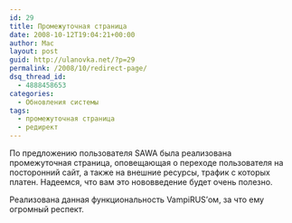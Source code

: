 ```yaml
---
id: 29
title: Промежуточная страница
date: 2008-10-12T19:04:21+00:00
author: Mac
layout: post
guid: http://ulanovka.net/?p=29
permalink: /2008/10/redirect-page/
dsq_thread_id:
  - 4888458653
categories:
  - Обновления системы
tags:
  - промежуточная страница
  - редирект
---
```

По предложению пользователя SAWA была реализована промежуточная страница, оповещающая о переходе пользователя на посторонний сайт, а также на внешние ресурсы, трафик с которых платен. Надеемся, что вам это нововведение будет очень полезно.

Реализована данная функциональность VampiRUS&#8217;ом, за что ему огромный респект.